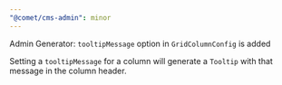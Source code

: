 ```yaml
---
"@comet/cms-admin": minor
---
```


Admin Generator: `tooltipMessage` option in `GridColumnConfig` is added

Setting a `tooltipMessage` for a column will generate a `Tooltip` with that message in the column header.
